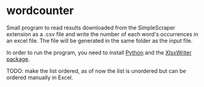 # wordcounter

Small program to read results downloaded from the SimpleScraper extension as a .csv file and write the number of each word's occurrences in an excel file.
The file will be generated in the same folder as the input file.

In order to run the program, you need to install [Python](https://www.python.org/) and the [XlsxWriter package](https://xlsxwriter.readthedocs.io/getting_started.html).

TODO: make the list ordered, as of now the list is unordered but can be ordered manually in Excel.

